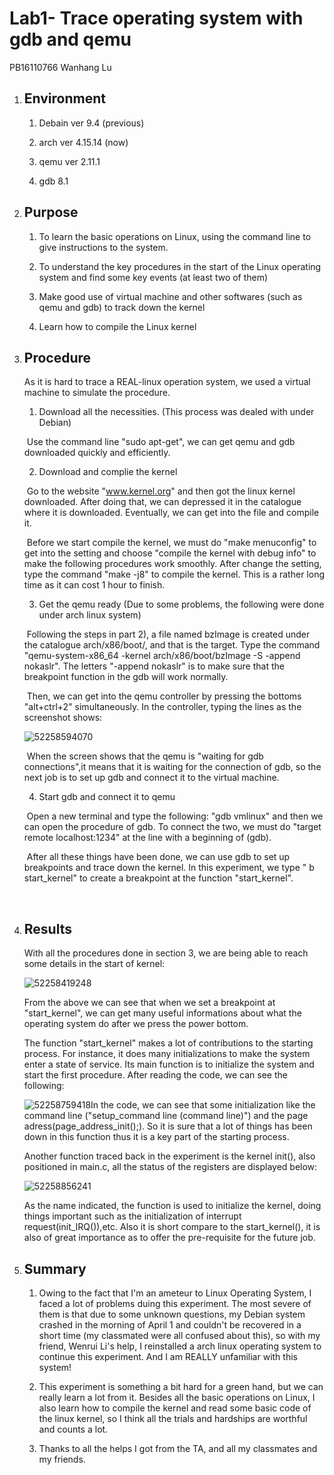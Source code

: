# Lab1- Trace operating system with gdb and qemu 

PB16110766 Wanhang Lu

1. ## Environment

   1) Debain ver 9.4  (previous)

   2) arch ver 4.15.14  (now)

   3) qemu ver 2.11.1

   4) gdb 8.1

2. ## Purpose

   1) To learn the basic operations on Linux, using the command line to give instructions to the system.

   2) To understand the key procedures in the start of the Linux operating system and find some key events (at least two of them)

   3) Make good use of virtual machine and other softwares (such as qemu and gdb) to track down the kernel

   4) Learn how to compile the Linux kernel

3. ## Procedure

   As it is hard to trace a REAL-linux operation system, we used a virtual machine to simulate the procedure.

   1) Download all the necessities. (This process was dealed with under Debian)

   ​	Use the command line "sudo apt-get", we can get qemu and gdb downloaded quickly and efficiently.

   2) Download and complie the kernel

   ​	Go to the website "www.kernel.org" and then got the linux kernel downloaded. After doing that, we can depressed it in the catalogue where it is downloaded. Eventually, we can get into the file and compile it. 

   ​	Before we start compile the kernel, we must do "make menuconfig" to get into the setting and choose "compile the kernel with debug info" to make the following procedures work smoothly. After change the setting, type the command "make -j8" to compile the kernel. This is a rather long time as it can cost 1 hour to finish.

   3) Get the qemu ready (Due to some problems, the following were done under arch linux system)

   ​	Following the steps in part 2), a file named bzImage is created under the catalogue arch/x86/boot/, and that is the target. Type the command "qemu-system-x86_64 -kernel arch/x86/boot/bzImage -S -append nokaslr".  The letters "-append nokaslr" is to make sure that the breakpoint function in the gdb will work normally.

   ​       Then, we can get into the qemu controller by pressing the bottoms "alt+ctrl+2" simultaneously. In the controller, typing the lines as the screenshot shows: 

   ![52258594070](/tmp/1522585940700.png)

   ​       When the screen shows that the qemu is "waiting for gdb connections",it means that it is waiting for the connection of gdb, so the next job is to set up gdb and connect it to the virtual machine.

   4) Start gdb and connect it to qemu

   ​	Open a new terminal and type the following: "gdb vmlinux" and then we can open the procedure of gdb. To connect the two, we must do "target remote localhost:1234" at the line with a beginning of (gdb). 

   ​	After all these things have been done, we can use gdb to set up breakpoints and trace down the kernel. In this experiment, we type " b start_kernel" to create a breakpoint at the function "start_kernel".

   ​

4. ## Results

   With all the procedures done in section 3, we are being able to reach some details in the start of kernel:

   ![52258419248](/tmp/1522584192487.png)

   From the above we can see that when we set a breakpoint at  "start_kernel", we can get many useful informations about what the operating system do after we press the power bottom.

   The function "start_kernel" makes a lot of contributions to the starting process. For instance, it does many initializations to make the system enter a state of service. Its main function is to initialize the system and start the first procedure. After reading the code, we can see the following:

   ![52258759418](/tmp/1522587594184.png)In the code, we can see that some initialization like the command line ("setup_command line (command line)") and the page adress(page_address_init();). So it is sure that a lot of things has been down in this function thus it is a key part of the starting process.

   Another function traced back in the experiment is the kernel init(), also positioned in main.c, all the status of the registers are displayed below:

   ![52258856241](/tmp/1522588562413.png)

   As the name indicated, the function is used to initialize the kernel, doing things important such as the initialization of interrupt request(init_IRQ()),etc. Also it is short compare to the start_kernel(), it is also of great importance as to offer the pre-requisite for the future job. 

5. ## Summary

   1)  Owing to the fact that I'm an ameteur to Linux Operating System, I faced a lot of problems duing this experiment. The most severe of them is that  due to some unknown questions, my Debian system crashed in the morning of April 1  and couldn't be recovered in a short time (my classmated were all confused about this), so with my friend, Wenrui Li's help, I reinstalled a arch linux operating system to continue this experiment. And I am REALLY unfamiliar with this system!

   2) This experiment is something a bit hard for a green hand, but we can really learn a lot from it. Besides all the basic operations on Linux, I also learn how to compile the kernel and read some basic code of the linux kernel, so I think all the trials and hardships are worthful and counts a lot.

   3) Thanks to all the helps I got from the TA, and all my classmates and my friends. 

   ​

   ## 